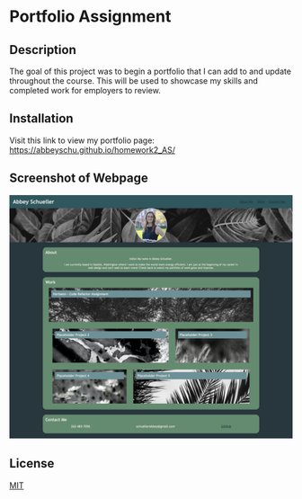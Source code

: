 # Portfolio Assignment

## Description
The goal of this project was to begin a portfolio that I can add to and update throughout the course. This will be used to showcase my skills and completed work for employers to review. 

## Installation

Visit this link to view my portfolio page: https://abbeyschu.github.io/homework2_AS/

## Screenshot of Webpage

![Image of Webpage](assets/images/PortfolioScreenshot.png)


## License 

[MIT](https://github.com/abbeyschu/homework1_AS/raw/main/license.txt)
